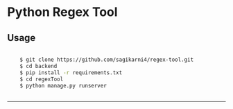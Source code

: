 Python Regex Tool
============================

Usage
----------
``` bash

    $ git clone https://github.com/sagikarni4/regex-tool.git
    $ cd backend
    $ pip install -r requirements.txt
    $ cd regexTool
    $ python manage.py runserver
    
 ```
----------
